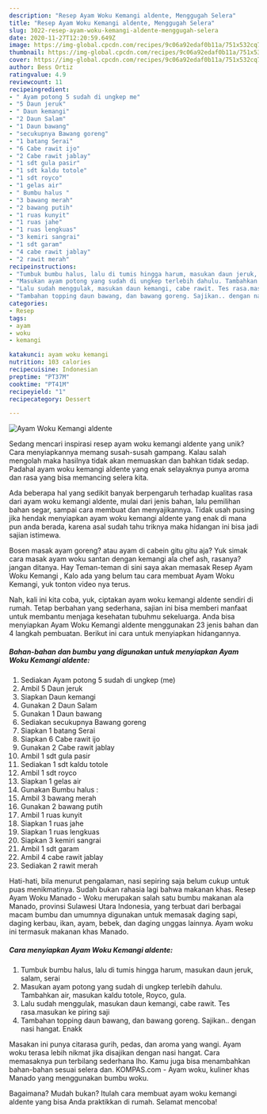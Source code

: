 ```yaml
---
description: "Resep Ayam Woku Kemangi aldente, Menggugah Selera"
title: "Resep Ayam Woku Kemangi aldente, Menggugah Selera"
slug: 3022-resep-ayam-woku-kemangi-aldente-menggugah-selera
date: 2020-11-27T12:20:59.649Z
image: https://img-global.cpcdn.com/recipes/9c06a92edaf0b11a/751x532cq70/ayam-woku-kemangi-aldente-foto-resep-utama.jpg
thumbnail: https://img-global.cpcdn.com/recipes/9c06a92edaf0b11a/751x532cq70/ayam-woku-kemangi-aldente-foto-resep-utama.jpg
cover: https://img-global.cpcdn.com/recipes/9c06a92edaf0b11a/751x532cq70/ayam-woku-kemangi-aldente-foto-resep-utama.jpg
author: Bess Ortiz
ratingvalue: 4.9
reviewcount: 11
recipeingredient:
- " Ayam potong 5 sudah di ungkep me"
- "5 Daun jeruk"
- " Daun kemangi"
- "2 Daun Salam"
- "1 Daun bawang"
- "secukupnya Bawang goreng"
- "1 batang Serai"
- "6 Cabe rawit ijo"
- "2 Cabe rawit jablay"
- "1 sdt gula pasir"
- "1 sdt kaldu totole"
- "1 sdt royco"
- "1 gelas air"
- " Bumbu halus "
- "3 bawang merah"
- "2 bawang putih"
- "1 ruas kunyit"
- "1 ruas jahe"
- "1 ruas lengkuas"
- "3 kemiri sangrai"
- "1 sdt garam"
- "4 cabe rawit jablay"
- "2 rawit merah"
recipeinstructions:
- "Tumbuk bumbu halus, lalu di tumis hingga harum, masukan daun jeruk, salam, serai"
- "Masukan ayam potong yang sudah di ungkep terlebih dahulu. Tambahkan air, masukan kaldu totole, Royco, gula."
- "Lalu sudah menggulak, masukan daun kemangi, cabe rawit. Tes rasa.masukan ke piring saji"
- "Tambahan topping daun bawang, dan bawang goreng. Sajikan.. dengan nasi hangat. Enakk"
categories:
- Resep
tags:
- ayam
- woku
- kemangi

katakunci: ayam woku kemangi 
nutrition: 103 calories
recipecuisine: Indonesian
preptime: "PT37M"
cooktime: "PT41M"
recipeyield: "1"
recipecategory: Dessert

---
```



![Ayam Woku Kemangi aldente](https://img-global.cpcdn.com/recipes/9c06a92edaf0b11a/751x532cq70/ayam-woku-kemangi-aldente-foto-resep-utama.jpg)

Sedang mencari inspirasi resep ayam woku kemangi aldente yang unik? Cara menyiapkannya memang susah-susah gampang. Kalau salah mengolah maka hasilnya tidak akan memuaskan dan bahkan tidak sedap. Padahal ayam woku kemangi aldente yang enak selayaknya punya aroma dan rasa yang bisa memancing selera kita.

Ada beberapa hal yang sedikit banyak berpengaruh terhadap kualitas rasa dari ayam woku kemangi aldente, mulai dari jenis bahan, lalu pemilihan bahan segar, sampai cara membuat dan menyajikannya. Tidak usah pusing jika hendak menyiapkan ayam woku kemangi aldente yang enak di mana pun anda berada, karena asal sudah tahu triknya maka hidangan ini bisa jadi sajian istimewa.

Bosen masak ayam goreng? atau ayam di cabein gitu gitu aja? Yuk simak cara masak ayam woku santan dengan kemangi ala chef ash, rasanya? jangan ditanya. Hay Teman-teman di sini saya akan memasak Resep Ayam Woku Kemangi , Kalo ada yang belum tau cara membuat Ayam Woku Kemangi, yuk tonton video nya terus.


Nah, kali ini kita coba, yuk, ciptakan ayam woku kemangi aldente sendiri di rumah. Tetap berbahan yang sederhana, sajian ini bisa memberi manfaat untuk membantu menjaga kesehatan tubuhmu sekeluarga. Anda bisa menyiapkan Ayam Woku Kemangi aldente menggunakan 23 jenis bahan dan 4 langkah pembuatan. Berikut ini cara untuk menyiapkan hidangannya.

<!--inarticleads1-->

##### Bahan-bahan dan bumbu yang digunakan untuk menyiapkan Ayam Woku Kemangi aldente:

1. Sediakan  Ayam potong 5 sudah di ungkep (me)
1. Ambil 5 Daun jeruk
1. Siapkan  Daun kemangi
1. Gunakan 2 Daun Salam
1. Gunakan 1 Daun bawang
1. Sediakan secukupnya Bawang goreng
1. Siapkan 1 batang Serai
1. Siapkan 6 Cabe rawit ijo
1. Gunakan 2 Cabe rawit jablay
1. Ambil 1 sdt gula pasir
1. Sediakan 1 sdt kaldu totole
1. Ambil 1 sdt royco
1. Siapkan 1 gelas air
1. Gunakan  Bumbu halus :
1. Ambil 3 bawang merah
1. Gunakan 2 bawang putih
1. Ambil 1 ruas kunyit
1. Siapkan 1 ruas jahe
1. Siapkan 1 ruas lengkuas
1. Siapkan 3 kemiri sangrai
1. Ambil 1 sdt garam
1. Ambil 4 cabe rawit jablay
1. Sediakan 2 rawit merah


Hati-hati, bila menurut pengalaman, nasi sepiring saja belum cukup untuk puas menikmatinya. Sudah bukan rahasia lagi bahwa makanan khas. Resep Ayam Woku Manado - Woku merupakan salah satu bumbu makanan ala Manado, provinsi Sulawesi Utara Indonesia, yang terbuat dari berbagai macam bumbu dan umumnya digunakan untuk memasak daging sapi, daging kerbau, ikan, ayam, bebek, dan daging unggas lainnya. Ayam woku ini termasuk makanan khas Manado. 

<!--inarticleads2-->

##### Cara menyiapkan Ayam Woku Kemangi aldente:

1. Tumbuk bumbu halus, lalu di tumis hingga harum, masukan daun jeruk, salam, serai
1. Masukan ayam potong yang sudah di ungkep terlebih dahulu. Tambahkan air, masukan kaldu totole, Royco, gula.
1. Lalu sudah menggulak, masukan daun kemangi, cabe rawit. Tes rasa.masukan ke piring saji
1. Tambahan topping daun bawang, dan bawang goreng. Sajikan.. dengan nasi hangat. Enakk


Masakan ini punya citarasa gurih, pedas, dan aroma yang wangi. Ayam woku terasa lebih nikmat jika disajikan dengan nasi hangat. Cara memasaknya pun terbilang sederhana lho. Kamu juga bisa menambahkan bahan-bahan sesuai selera dan. KOMPAS.com - Ayam woku, kuliner khas Manado yang menggunakan bumbu woku. 

Bagaimana? Mudah bukan? Itulah cara membuat ayam woku kemangi aldente yang bisa Anda praktikkan di rumah. Selamat mencoba!
